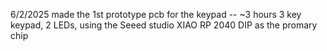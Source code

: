 6/2/2025 made the 1st prototype pcb for the keypad -- ~3 hours
    3 key keypad, 2 LEDs, using the Seeed studio XIAO RP 2040 DIP as the promary chip
